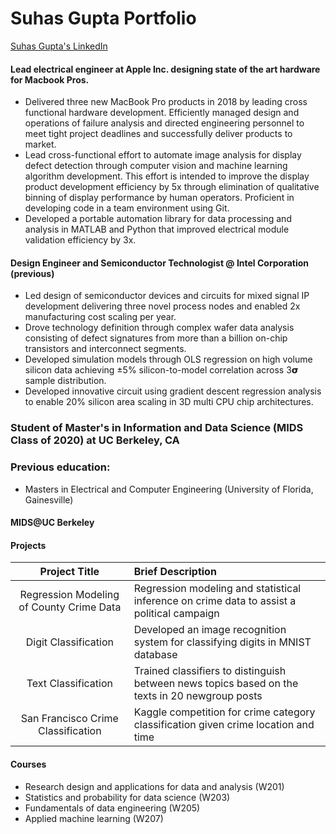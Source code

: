 # Suhas Gupta Portfolio

[Suhas Gupta's LinkedIn](www.linkedin.com/in/guptasuhas)

#### Lead electrical engineer at Apple Inc. designing state of the art hardware for Macbook Pros. 
  - Delivered three new MacBook Pro products in 2018 by leading cross functional hardware development. Efficiently managed design and operations of failure analysis and directed engineering personnel to meet tight project deadlines and successfully deliver products to market.
  - Lead cross-functional effort to automate image analysis for display defect detection through
computer vision and machine learning algorithm development. This effort is intended to improve the display product development efficiency by 5x through elimination of qualitative binning of display performance by human operators. Proficient in developing code in a team environment
using Git.
  - Developed a portable automation library for data processing and analysis in MATLAB and Python
that improved electrical module validation efficiency by 3x.

#### Design Engineer and Semiconductor Technologist @ Intel Corporation (previous)
  - Led design of semiconductor devices and circuits for mixed signal IP development delivering three novel process nodes and enabled 2x manufacturing cost scaling per year.
  - Drove technology definition through complex wafer data analysis consisting of defect signatures from more than a billion on-chip transistors and interconnect segments.
  - Developed simulation models through OLS regression on high volume silicon data achieving ±5% silicon-to-model correlation across 3𝞂 sample distribution.
  - Developed innovative circuit using gradient descent regression analysis to enable 20% silicon area scaling in 3D multi CPU chip architectures.


### Student of Master's in Information and Data Science (MIDS Class of 2020) at UC Berkeley, CA

### Previous education: 
  - Masters in Electrical and Computer Engineering (University of Florida, Gainesville)

#### MIDS@UC Berkeley

#### Projects

| Project Title |  Brief Description  |
|:----------:|:----------|
| Regression Modeling of County Crime Data |  Regression modeling and statistical inference on crime data to assist a political campaign|
| Digit Classification |  Developed an image recognition system for classifying digits in MNIST database |
| Text Classification |  Trained classifiers to distinguish between news topics based on the texts in 20 newgroup posts |
| San Francisco Crime Classification |  Kaggle competition for crime category classification given crime location and time |

#### Courses
  - Research design and applications for data and analysis (W201)
  - Statistics and probability for data science (W203)
  - Fundamentals of data engineering (W205)
  - Applied machine learning (W207)

